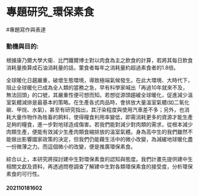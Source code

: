 # 專題研究_環保素食
#專題寫作與表達      

### 動機與目的: 
根據康乃爾大學大衛．比門鐵爾博士對以肉食為主之飲食的計算，若將其每日飲食消耗量換算成石油消耗量的話，葷食者每年之消耗量約超過素食者的1.8倍。

全球暖化日趨嚴重，破壞生態環境，導致極端氣候發生。在此大環境、大時代下，阻止全球暖化已成為全人類的當務之急，早有科學家喊出「再過10年就來不及，無法回頭」的口號，其嚴重性便可想而知。若想從源頭趨緩全球暖化，促進減少溫室氣體減排是最基本的策略。在生產各式肉品時，會排放大量溫室氣體(如二氧化碳、甲烷、水氣)，甚至有研究指出，其汙染程度與使用汽車差不多；另外，也消耗大量作物作為牲畜的飼料，使得糧食利用率變低，即需消耗更多的資源才能生產足夠的糧食，進一步對地球造成傷害。若我們能對減少對肉類的需求，從根本減少肉類生產，便能有效減少生產肉類食縮排放的溫室氣體。身為高中生的我們雖然不能做出影響國家政策的決定，但我們仍能藉生活中的微小改變，為減緩地球暖化盡一份微薄之力。而這個微小的改變，便是推廣環保素食。

綜合以上，本研究將探討建中生對環保素食的認知與態度。我們計畫先提供建中生相關文獻及資料，再透過問卷調查了解建中生對各類環保素食的接受度，分析環保素食的可行性。

#### 202110181602